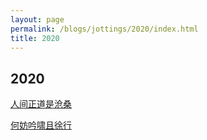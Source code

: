 ```yaml
---
layout: page
permalink: /blogs/jottings/2020/index.html
title: 2020
---
```


## 2020

[人间正道是沧桑](https://lijinzhang.com/)

[何妨吟啸且徐行](https://www.zackwu.com/)

